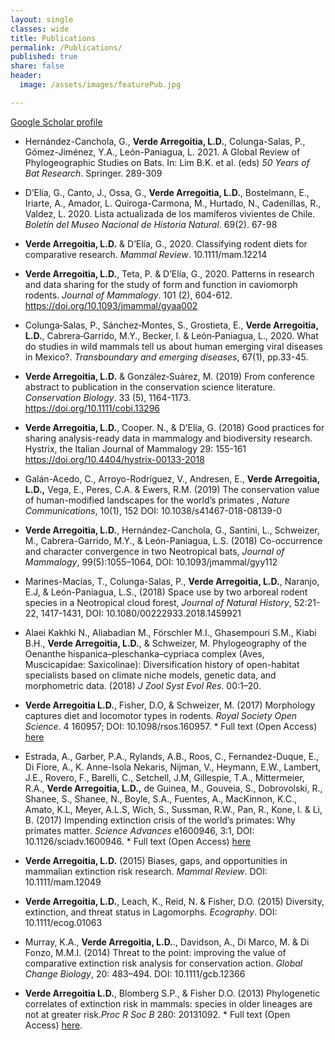 ```yaml
---
layout: single
classes: wide
title: Publications
permalink: /Publications/
published: true
share: false
header: 
  image: /assets/images/featurePub.jpg

---
```


[Google Scholar profile](https://scholar.google.com.au/citations?user=Ii0dP6kAAAAJ&hl=en)


+ Hernández-Canchola, G., **Verde Arregoitia, L.D.**, Colunga-Salas, P., Gómez-Jiménez, Y.A., León-Paniagua, L. 2021. A Global Review of Phylogeographic Studies on Bats.  In: Lim B.K. et al. (eds) _50 Years of Bat Research_. Springer. 289-309

+ D’Elía, G., Canto, J., Ossa, G., **Verde Arregoitia, L.D.**, Bostelmann, E., Iriarte, A., Amador, L. Quiroga-Carmona, M., Hurtado, N., Cadenillas, R., Valdez, L. 2020. Lista actualizada de los mamíferos vivientes de Chile. _Boletín del Museo Nacional de Historia Natural_. 69(2). 67-98

+ **Verde Arregoitia, L.D.** & D’Elía, G., 2020. Classifying rodent diets for comparative research. _Mammal Review_. 10.1111/mam.12214

+ **Verde Arregoitia, L.D.**, Teta, P. & D’Elía, G., 2020. Patterns in research and data sharing for the study of form and function in caviomorph rodents. _Journal of Mammalogy_. 101 (2), 604-612. https://doi.org/10.1093/jmammal/gyaa002

+ Colunga‐Salas, P., Sánchez‐Montes, S., Grostieta, E., **Verde Arregoitia, L.D.**, Cabrera‐Garrido, M.Y., Becker, I. & León‐Paniagua, L., 2020. What do studies in wild mammals tell us about human emerging viral diseases in Mexico?. _Transboundary and emerging diseases_, 67(1), pp.33-45.

+ **Verde Arregoitia, L.D.** & González‐Suárez, M. (2019) From conference abstract to publication in the conservation science literature. _Conservation Biology_. 33 (5), 1164-1173. https://doi.org/10.1111/cobi.13296

+ **Verde Arregoitia, L.D.**, Cooper. N., & D’Elía, G. (2018) Good practices for sharing analysis-ready data in mammalogy and biodiversity research. Hystrix, the Italian Journal of Mammalogy 29: 155-161 https://doi.org/10.4404/hystrix-00133-2018

+ Galán-Acedo, C., Arroyo-Rodríguez, V., Andresen, E., **Verde Arregoitia, L.D.,** Vega, E., Peres, C.A. & Ewers, R.M. (2019)  The conservation value of human-modified landscapes for the world’s primates , _Nature Communications_, 10(1), 152 DOI:  10.1038/s41467-018-08139-0

+ **Verde Arregoitia, L.D.**, Hernández-Canchola, G., Santini, L., Schweizer, M., Cabrera-Garrido, M.Y., & León-Paniagua, L.S. (2018) Co-occurrence and character convergence in two Neotropical bats, _Journal of Mammalogy_, 99(5):1055–1064, DOI: 10.1093/jmammal/gyy112

+ Marines-Macías, T., Colunga-Salas, P., **Verde Arregoitia, L.D.**, Naranjo, E.J, & León-Paniagua, L.S., (2018) Space use by two arboreal rodent species in a Neotropical cloud forest, _Journal of Natural History_, 52:21-22, 1417-1431, DOI: 10.1080/00222933.2018.1459921

+ Alaei Kakhki N., Aliabadian M., Förschler M.I., Ghasempouri S.M., Kiabi B.H., **Verde Arregoitia, L.D.**, & Schweizer, M. Phylogeography of the Oenanthe hispanica–pleschanka–cypriaca complex (Aves, Muscicapidae: Saxicolinae): Diversification history of open-habitat specialists based on climate niche models, genetic data, and morphometric data. (2018) _J Zool Syst Evol Res_. 00:1–20. 

+ **Verde Arregoitia L.D.**, Fisher, D.O, & Schweizer, M. (2017) Morphology captures diet and locomotor types in rodents. _Royal Society Open Science_. 4 160957; DOI: 10.1098/rsos.160957. * Full text (Open Access) [here](http://rsos.royalsocietypublishing.org/content/4/1/160957)

+ Estrada, A., Garber, P.A., Rylands, A.B., Roos, C., Fernandez-Duque, E., Di Fiore, A., K. Anne-Isola Nekaris, Nijman, V., Heymann, E.W., Lambert, J.E., Rovero, F., Barelli, C., Setchell, J.M, Gillespie, T.A., Mittermeier, R.A., **Verde Arregoitia, L.D.,** de Guinea, M.,  Gouveia, S., Dobrovolski, R., Shanee, S., Shanee, N., Boyle, S.A., Fuentes, A., MacKinnon, K.C., Amato, K.L, Meyer, A.L.S, Wich, S., Sussman, R.W., Pan, R., Kone, I.  & Li, B. (2017) Impending extinction crisis of the world’s primates: Why primates matter. _Science Advances_ e1600946, 3:1, DOI: 10.1126/sciadv.1600946. * Full text (Open Access) [here](http://advances.sciencemag.org/content/3/1/e1600946)

+ **Verde Arregoitia, L.D.** (2015) Biases, gaps, and opportunities in mammalian extinction risk research. _Mammal Review_. DOI: 10.1111/mam.12049


+ **Verde Arregoitia, L.D.**, Leach, K., Reid, N. & Fisher, D.O. (2015) Diversity, extinction, and threat status in Lagomorphs. _Ecography_. DOI: 10.1111/ecog.01063


+ Murray, K.A., **Verde Arregoitia, L.D.**., Davidson, A., Di Marco, M. & Di Fonzo, M.M.I. (2014) Threat to the point: improving the value of comparative extinction risk analysis for conservation action. _Global Change Biology_, 20: 483–494. DOI: 10.1111/gcb.12366


+ **Verde Arregoitia L.D.**, Blomberg S.P., & Fisher D.O. (2013) Phylogenetic correlates of extinction risk in mammals: species in older lineages are not at greater risk._Proc R Soc B_ 280: 20131092. * Full text (Open Access) [here](http://rspb.royalsocietypublishing.org/content/280/1765/20131092.short).
